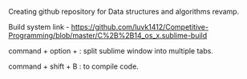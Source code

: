 Creating github repository for Data structures and algorithms revamp.

Build system link - https://github.com/luvk1412/Competitive-Programming/blob/master/C%2B%2B14_os_x.sublime-build

command + option + <window count> : split sublime window into multiple tabs.

command + shift + B : to compile code.
